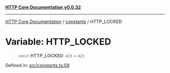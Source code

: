 [**HTTP Core Documentation v0.0.32**](../../README.md)

***

[HTTP Core Documentation](../../modules.md) / [constants](../README.md) / HTTP\_LOCKED

# Variable: HTTP\_LOCKED

> `const` **HTTP\_LOCKED**: `423` = `423`

Defined in: [src/constants.ts:59](https://github.com/stonemjs/http-core/blob/680e946aeb5100b42b4836417719aba730586478/src/constants.ts#L59)
